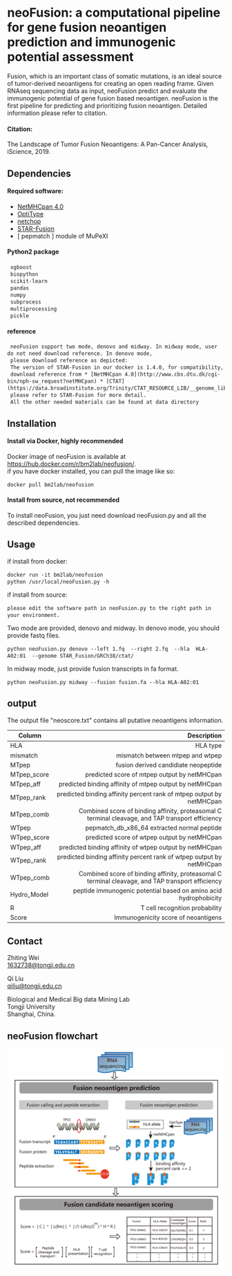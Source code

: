 # neoFusion: a computational pipeline for gene fusion neoantigen prediction and immunogenic potential assessment  
  
Fusion, which is an important class of somatic mutations, is an ideal source of tumor-derived neoantigens for creating an open reading frame. Given RNAseq sequencing data as input, neoFusion predict and evaluate the immunogenic potential of gene fusion based neoantigen. neoFusion is the first pipeline for predicting and prioritizing fusion neoantigen. Detailed information please refer to citation.       

#### Citation:   
The Landscape of Tumor Fusion Neoantigens: A Pan-Cancer Analysis, iScience, 2019.    

     
## Dependencies   

#### Required software:  
* [NetMHCpan 4.0](http://www.cbs.dtu.dk/cgi-bin/nph-sw_request?netMHCpan)
* [OptiType](https://github.com/FRED-2/OptiType)
* [netchop](http://www.cbs.dtu.dk/cgi-bin/nph-sw_request?netchop)
* [STAR-Fusion](https://github.com/STAR-Fusion/STAR-Fusion)
* [ pepmatch ]  module of MuPeXI


#### Python2 package     
     xgboost
     biopython
     scikit-learn
     pandas
     numpy
     subprocess
     multiprocessing
     pickle   

#### reference
     neoFusion support two mode, denovo and midway. In midway mode, user do not need download reference. In denovo mode,
     please download reference as depicted:  
     The version of STAR-Fusion in our docker is 1.4.0, for compatibility, 
     download reference from * [NetMHCpan 4.0](http://www.cbs.dtu.dk/cgi-bin/nph-sw_request?netMHCpan) * [CTAT](https://data.broadinstitute.org/Trinity/CTAT_RESOURCE_LIB/__genome_libs_StarFv1.3)
     please refer to STAR-Fusion for more detail.    
     All the other needed materials can be found at data directory   

## Installation   
#### Install via Docker, highly recommended   
Docker image of neoFusion is available at https://hub.docker.com/r/bm2lab/neofusion/.   
if you have docker installed, you can pull the image like so:   
    
    docker pull bm2lab/neofusion

#### Install from source, not recommended   
To install  neoFusion, you just need download neoFusion.py and all the described dependencies.


## Usage    
if install from docker:
    
    docker run -it bm2lab/neofusion
    python /usr/local/neoFusion.py -h   

if install from source:    

    please edit the software path in neoFusion.py to the right path in your environment.  

Two mode are provided, denovo and midway. In denovo mode, you should provide fastq files.    
  
    python neoFusion.py denovo --left 1.fq  --right 2.fq  --hla  HLA-A02:01  --genome STAR_Fusion/GRCh38/ctat/

In midway mode, just provide fusion transcripts in fa format.    
    
    python neoFusion.py midway --fusion fusion.fa --hla HLA-A02:01     

## output 
The output file "neoscore.txt" contains all putative neoantigens information.

| Column | Description |
| - | -: |
| HLA | HLA type |
| mismatch | mismatch between mtpep and wtpep |
| MTpep | fusion derived candidiate neopeptide |
| MTpep_score | predicted score of mtpep output by netMHCpan|
| MTpep_aff | predicted binding affinity of mtpep output by netMHCpan |
| MTpep_rank | predicted binding affinity percent rank of mtpep output by netMHCpan |
| MTpep_comb | Combined score of binding affinity, proteasomal C terminal cleavage, and TAP transport efficiency|
| WTpep | pepmatch_db_x86_64 extracted normal peptide |
| WTpep_score |  predicted score of wtpep output by netMHCpan|
| WTpep_aff |  predicted binding affinity of wtpep output by netMHCpan |
| WTpep_rank |  predicted binding affinity percent rank of wtpep output by netMHCpan|
| WTpep_comb |  Combined score of binding affinity, proteasomal C terminal cleavage, and TAP transport efficiency|
| Hydro_Model | peptide immunogenic potential based on amino acid hydrophobicity |
| R | T cell recognition probability |
| Score | Immunogenicity score of neoantigens |

## Contact   

Zhiting Wei    
1632738@tongji.edu.cn 

Qi Liu  
qiliu@tongji.edu.cn  

Biological and Medical Big data Mining Lab    
Tongji University    
Shanghai, China.

## neoFusion flowchart
![](Workflow.png)


